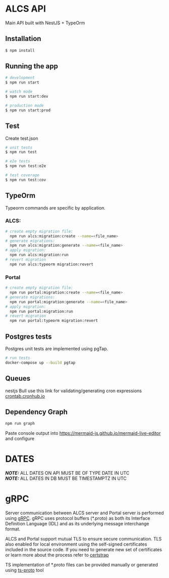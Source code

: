 # ALCS API

Main API built with NestJS + TypeOrm

## Installation

```bash
$ npm install
```

## Running the app

```bash
# development
$ npm run start

# watch mode
$ npm run start:dev

# production mode
$ npm run start:prod
```

## Test

Create test.json

```bash
# unit tests
$ npm run test

# e2e tests
$ npm run test:e2e

# test coverage
$ npm run test:cov
```

## TypeOrm

Typeorm commands are specific by application.

### ALCS:

```bash
# create empty migration file:
  npm run alcs:migration:create --name=<file_name>
# generate migrations:
  npm run alcs:migration:generate --name=<file_name>
# apply migration:
  npm run alcs:migration:run
# revert migration
  npm run alcs:typeorm migration:revert
```

### Portal

```bash
# create empty migration file:
  npm run portal:migration:create --name=<file_name>
# generate migrations:
  npm run portal:migration:generate --name=<file_name>
# apply migration:
  npm run portal:migration:run
# revert migration
  npm run portal:typeorm migration:revert
```

## Postgres tests

Postgres unit tests are implemented using pgTap.

```bash
# run tests
docker-compose up --build pgtap
```

## Queues

nestjs Bull
use this link for validating/generating cron expressions [crontab.cronhub.io](https://crontab.cronhub.io/)

## Dependency Graph

```bash
npm run graph
```

Paste console output into https://mermaid-js.github.io/mermaid-live-editor and configure

# DATES

**_NOTE:_** ALL DATES ON API MUST BE OF TYPE DATE IN UTC  
**_NOTE:_** ALL DATES IN DB MUST BE TIMESTAMPTZ IN UTC

# gRPC

Server communication between ALCS server and Portal server is performed using [gRPC](https://grpc.io/). gRPC uses protocol buffers (\*.proto) as both its Interface Definition Language (IDL) and as its underlying message interchange format.

ALCS and Portal support mutual TLS to ensure secure communication. TLS also enabled for local environment using the self-signed certificates included in the source code. If you need to generate new set of certificates or learn more about the process refer to [certstrap](https://github.com/square/certstrap)

TS implementation of \*.proto files can be provided manually or generated using [ts-proto](https://github.com/stephenh/ts-proto/blob/main/NESTJS.markdown) tool
